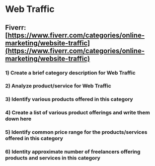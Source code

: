 # Web Traffic
## Fiverr: [https://www.fiverr.com/categories/online-marketing/website-traffic](https://www.fiverr.com/categories/online-marketing/website-traffic)
### 1) Create a brief category description for Web Traffic
### 2) Analyze product/service for Web Traffic
### 3) Identify various products offered in this category
### 4) Create a list of various product offerings and write them down here
### 5) Identify common price range for the products/services offered in this category
### 6) Identity approximate number of freelancers offering products and services in this category
